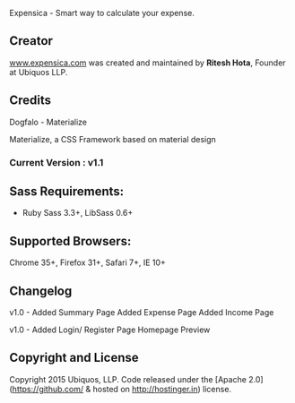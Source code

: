 Expensica - Smart way to calculate your expense.

## Creator

www.expensica.com was created and maintained by **Ritesh Hota**, Founder at Ubiquos LLP.

## Credits

Dogfalo - Materialize

Materialize, a CSS Framework based on material design

### Current Version : v1.1

## Sass Requirements:
- Ruby Sass 3.3+, LibSass 0.6+

## Supported Browsers:
Chrome 35+, Firefox 31+, Safari 7+, IE 10+

## Changelog

v1.0 - Added Summary Page
       Added Expense Page
       Added Income Page
       
v1.0 - Added Login/ Register Page
       Homepage
       Preview

## Copyright and License

Copyright 2015 Ubiquos, LLP. Code released under the [Apache 2.0](https://github.com/ & hosted on http://hostinger.in) license.


